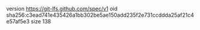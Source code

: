 version https://git-lfs.github.com/spec/v1
oid sha256:c3ead741e435426a1bb302be5ae150add235f2e731ccddda25af21c4e57af5e3
size 138
